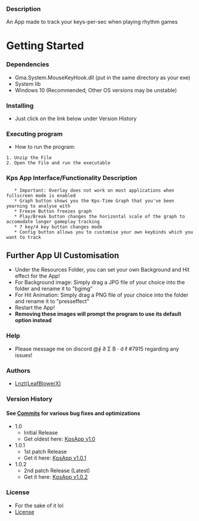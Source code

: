 ### Description

An App made to track your keys-per-sec when playing rhythm games

# Getting Started


### Dependencies

* Gma.System.MouseKeyHook.dll (put in the same directory as your exe)
*  System lib 
* Windows 10 (Recommended, Other OS versions may be unstable)

### Installing

* Just click on the link below under Version History

### Executing program

* How to run the program:
```
1. Unzip the File
2. Open the File and run the executable
```
### Kps App Interface/Functionality Description
```
   * Important: Overlay does not work on most applications when fullscreen mode is enabled
   * Graph button shows you the Kps-Time Graph that you've been yearning to analyse with
   * Freeze Button freezes graph
   * Play/Break button changes the horizontal scale of the graph to accomodate longer gameplay tracking
   * 7 key/4 key button changes mode
   * Config button allows you to customise your own keybinds which you want to track

```

## Further App UI Customisation
  * Under the Resources Folder, you can set your own Background and Hit effect for the App!
  * For Background image: Simply drag a JPG file of your choice into the folder and rename it to "bgimg"
  * For Hit Animation: Simply drag a PNG file of your choice into the folder and rename it to "presseffect"
  * Restart the App!
  * **Removing these images will prompt the program to use its default option instead**
### Help
- Please message me on discord @∮ ∂ Σ B ⋅ d ℓ #7915 regarding any issues!



### Authors
* [Lnzt(LeafBlowerX)](https://github.com/LeafblowerX)



### Version History
   #### See [Commits](https://github.com/LeafblowerX/kpsApp/commits/master) for various bug fixes and optimizations
* 1.0
    * Initial Release
    * Get oldest here: [KpsApp v1.0](https://github.com/LeafblowerX/kpsApp/files/7356846/KpsApp.v1.0.zip)
* 1.0.1
    * 1st patch Release
    * Get it here: [KpsApp v1.0.1](https://github.com/LeafblowerX/kpsApp/files/7402571/kpsv1.0.1.zip)
 * 1.0.2
    * 2nd patch Release (Latest)
    * Get it here: [KpsApp v1.0.2](https://github.com/LeafblowerX/kpsApp/files/7491927/KpsAppv1.0.2.zip)

    
    
### License
* For the sake of it lol
* [License](https://github.com/LeafblowerX/kpsApp/blob/master/LICENSE.md)


